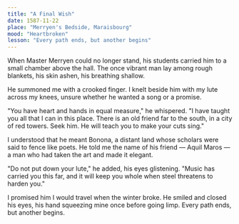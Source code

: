 ```yaml
---
title: "A Final Wish"
date: 1587-11-22
place: "Merryen's Bedside, Maraisbourg"
mood: "Heartbroken"
lesson: "Every path ends, but another begins"
---
```


When Master Merryen could no longer stand, his students carried him to a small chamber above the hall. The once vibrant man lay among rough blankets, his skin ashen, his breathing shallow.  

He summoned me with a crooked finger. I knelt beside him with my lute across my knees, unsure whether he wanted a song or a promise.  

"You have heart and hands in equal measure," he whispered. "I have taught you all that I can in this place. There is an old friend far to the south, in a city of red towers. Seek him. He will teach you to make your cuts sing."  

I understood that he meant Bonona, a distant land whose scholars were said to fence like poets. He told me the name of his friend — Aquil Maros — a man who had taken the art and made it elegant.  

"Do not put down your lute," he added, his eyes glistening. "Music has carried you this far, and it will keep you whole when steel threatens to harden you."  

I promised him I would travel when the winter broke. He smiled and closed his eyes, his hand squeezing mine once before going limp. Every path ends, but another begins. 
